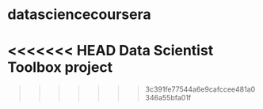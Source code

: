# datasciencecoursera
<<<<<<< HEAD
Data Scientist Toolbox project
=======
>>>>>>> 3c391fe77544a6e9cafccee481a0346a55bfa01f
